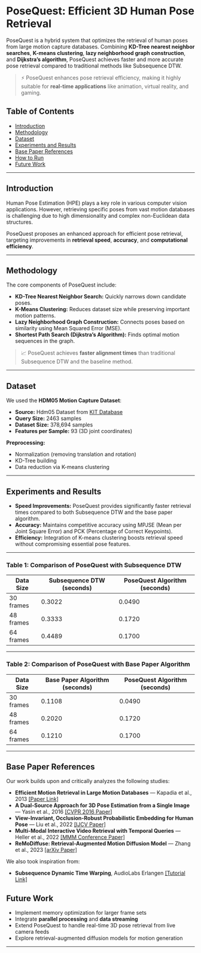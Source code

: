 # PoseQuest: Efficient 3D Human Pose Retrieval

PoseQuest is a hybrid system that optimizes the retrieval of human poses from large motion capture databases. Combining **KD-Tree nearest neighbor searches**, **K-means clustering**, **lazy neighborhood graph construction**, and **Dijkstra’s algorithm**, PoseQuest achieves faster and more accurate pose retrieval compared to traditional methods like Subsequence DTW.

> ⚡️ PoseQuest enhances pose retrieval efficiency, making it highly suitable for **real-time applications** like animation, virtual reality, and gaming.

## Table of Contents
- [Introduction](#introduction)
- [Methodology](#methodology)
- [Dataset](#dataset)
- [Experiments and Results](#experiments-and-results)
- [Base Paper References](#base-paper-references)
- [How to Run](#how-to-run)
- [Future Work](#future-work)

---

## Introduction

Human Pose Estimation (HPE) plays a key role in various computer vision applications. However, retrieving specific poses from vast motion databases is challenging due to high dimensionality and complex non-Euclidean data structures.

PoseQuest proposes an enhanced approach for efficient pose retrieval, targeting improvements in **retrieval speed**, **accuracy**, and **computational efficiency**.

---

## Methodology

The core components of PoseQuest include:
- **KD-Tree Nearest Neighbor Search:** Quickly narrows down candidate poses.
- **K-Means Clustering:** Reduces dataset size while preserving important motion patterns.
- **Lazy Neighborhood Graph Construction:** Connects poses based on similarity using Mean Squared Error (MSE).
- **Shortest Path Search (Dijkstra’s Algorithm):** Finds optimal motion sequences in the graph.

> 📈 PoseQuest achieves **faster alignment times** than traditional Subsequence DTW and the baseline method.

---

## Dataset

We used the **HDM05 Motion Capture Dataset**:

- **Source:** Hdm05 Dataset from [KIT Database](https://resources.mpi-inf.mpg.de/HDM05/)
- **Query Size:** 2463 samples
- **Dataset Size:** 378,694 samples
- **Features per Sample:** 93 (3D joint coordinates)

**Preprocessing:**
- Normalization (removing translation and rotation)
- KD-Tree building
- Data reduction via K-means clustering

---

## Experiments and Results

- **Speed Improvements:** PoseQuest provides significantly faster retrieval times compared to both Subsequence DTW and the base paper algorithm.
- **Accuracy:** Maintains competitive accuracy using MPJSE (Mean per Joint Square Error) and PCK (Percentage of Correct Keypoints).
- **Efficiency:** Integration of K-means clustering boosts retrieval speed without compromising essential pose features.

---

### Table 1: Comparison of PoseQuest with Subsequence DTW

| Data Size  | Subsequence DTW (seconds) | PoseQuest Algorithm (seconds) |
|------------|----------------------------|-------------------------------|
| 30 frames  | 0.3022                     | 0.0490                        |
| 48 frames  | 0.3333                     | 0.1720                        |
| 64 frames  | 0.4489                     | 0.1700                        |

---

### Table 2: Comparison of PoseQuest with Base Paper Algorithm

| Data Size  | Base Paper Algorithm (seconds) | PoseQuest Algorithm (seconds) |
|------------|--------------------------------|-------------------------------|
| 30 frames  | 0.1108                         | 0.0490                        |
| 48 frames  | 0.2020                         | 0.1720                        |
| 64 frames  | 0.1210                         | 0.1700                        |

---
## Base Paper References

Our work builds upon and critically analyzes the following studies:

- **Efficient Motion Retrieval in Large Motion Databases** — Kapadia et al., 2013 [[Paper Link]](https://doi.org/10.1145/2448196.2448199)
- **A Dual-Source Approach for 3D Pose Estimation from a Single Image** — Yasin et al., 2016 [[CVPR 2016 Paper]](https://openaccess.thecvf.com/content_cvpr_2016/papers/Yasin_A_Dual-Source_Approach_CVPR_2016_paper.pdf)
- **View-Invariant, Occlusion-Robust Probabilistic Embedding for Human Pose** — Liu et al., 2022 [[IJCV Paper]](https://link.springer.com/article/10.1007/s11263-021-01508-0)
- **Multi-Modal Interactive Video Retrieval with Temporal Queries** — Heller et al., 2022 [[MMM Conference Paper]](https://link.springer.com/chapter/10.1007/978-3-030-98355-5_40)
- **ReMoDiffuse: Retrieval-Augmented Motion Diffusion Model** — Zhang et al., 2023 [[arXiv Paper]](https://arxiv.org/abs/2304.01116)

We also took inspiration from:
- **Subsequence Dynamic Time Warping**, AudioLabs Erlangen [[Tutorial Link]](https://www.audiolabs-erlangen.de/resources/MIR/FMP/C7/C7S2_SubsequenceDTW.html)


## Future Work

- Implement memory optimization for larger frame sets
- Integrate **parallel processing** and **data streaming**
- Extend PoseQuest to handle real-time 3D pose retrieval from live camera feeds
- Explore retrieval-augmented diffusion models for motion generation

---
